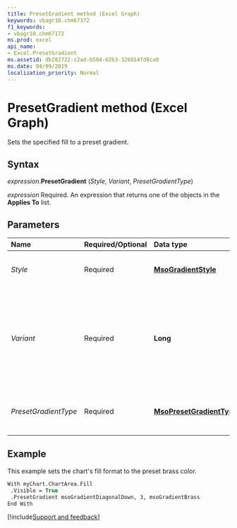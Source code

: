 ```yaml
---
title: PresetGradient method (Excel Graph)
keywords: vbagr10.chm67172
f1_keywords:
- vbagr10.chm67172
ms.prod: excel
api_name:
- Excel.PresetGradient
ms.assetid: db282722-c2ad-b504-62b3-326814fd8ca0
ms.date: 04/09/2019
localization_priority: Normal
---
```



# PresetGradient method (Excel Graph)

Sets the specified fill to a preset gradient.

## Syntax

_expression_.**PresetGradient** (_Style_, _Variant_, _PresetGradientType_)

_expression_ Required. An expression that returns one of the objects in the **Applies To** list.

## Parameters

|Name|Required/Optional|Data type|Description|
|:-----|:-----|:-----|:-----|
|_Style_ |Required |**[MsoGradientStyle](office.msogradientstyle.md)** |The gradient style for the specified fill. Can be one of the **MsoGradientStyle** constants.|
|_Variant_ |Required |**Long**| The gradient variant for the specified fill. Can be a value from 1 through 4, corresponding to the four variants listed on the **Gradient** tab in the **Fill Effects** dialog box. If _Style_ is **msoGradientFromCenter**, the _Variant_ argument can only be 1 or 2.|
|_PresetGradientType_ |Required |**[MsoPresetGradientType](office.msopresetgradienttype.md)**|The gradient type for the specified fill. Can be one of the **MsoPresetGradientType** constants.|

## Example

This example sets the chart's fill format to the preset brass color.

```vb
With myChart.ChartArea.Fill 
 .Visible = True 
 .PresetGradient msoGradientDiagonalDown, 3, msoGradientBrass 
End With
```

[!include[Support and feedback](~/includes/feedback-boilerplate.md)]